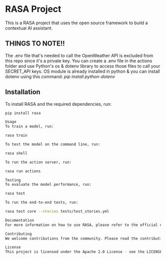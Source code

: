 # RASA Project

This is a RASA project that uses the open source framework to build a contextual AI assistant.

## THINGS TO NOTE!!
The .env file that's needed to call the OpenWeather API is excluded from this repo since it's a private key. You can create a .env file in the actions folder
and use Python's os & dotenv library to access those files to call your SECRET_API keys. 
OS module is already installed in python & you can install dotenv using this command: _pip install python-dotenv_


## Installation

To install RASA and the required dependencies, run:

```bash
pip install rasa

Usage
To train a model, run:

rasa train

To test the model on the command line, run:

rasa shell

To run the action server, run:

rasa run actions

Testing
To evaluate the model performance, run:

rasa test

To run the end-to-end tests, run:

rasa test core --stories tests/test_stories.yml

Documentation
For more information on how to use RASA, please refer to the official documentation.

Contributing
We welcome contributions from the community. Please read the contributing guidelines before submitting a pull request.

License
This project is licensed under the Apache 2.0 License - see the LICENSE.txt file for details.

